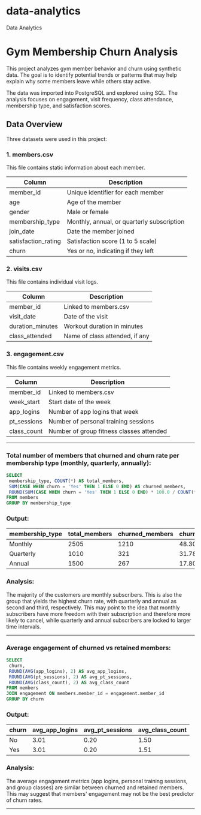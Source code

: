 # data-analytics
Data Analytics

# Gym Membership Churn Analysis

This project analyzes gym member behavior and churn using synthetic data. The goal is to identify potential trends or patterns that may help explain why some members leave while others stay active.

The data was imported into PostgreSQL and explored using SQL. The analysis focuses on engagement, visit frequency, class attendance, membership type, and satisfaction scores.

## Data Overview

Three datasets were used in this project:

### 1. members.csv

This file contains static information about each member.

| Column              | Description                                    |
|---------------------|------------------------------------------------|
| member_id           | Unique identifier for each member              |
| age                 | Age of the member                              |
| gender              | Male or female                                 |
| membership_type     | Monthly, annual, or quarterly subscription     |
| join_date           | Date the member joined                         |
| satisfaction_rating | Satisfaction score (1 to 5 scale)              |
| churn               | Yes or no, indicating if they left             |

### 2. visits.csv

This file contains individual visit logs.

| Column            | Description                            |
|-------------------|----------------------------------------|
| member_id         | Linked to members.csv                  |
| visit_date        | Date of the visit                      |
| duration_minutes  | Workout duration in minutes            |
| class_attended    | Name of class attended, if any         |

### 3. engagement.csv

This file contains weekly engagement metrics.

| Column         | Description                                 |
|----------------|---------------------------------------------|
| member_id      | Linked to members.csv                       |
| week_start     | Start date of the week                      |
| app_logins     | Number of app logins that week              |
| pt_sessions    | Number of personal training sessions        |
| class_count    | Number of group fitness classes attended    |

---

### Total number of members that churned and churn rate per membership type (monthly, quarterly, annually):

```sql
SELECT 
 membership_type, COUNT(*) AS total_members, 
 SUM(CASE WHEN churn = 'Yes' THEN 1 ELSE 0 END) AS churned_members,
 ROUND(SUM(CASE WHEN churn = 'Yes' THEN 1 ELSE 0 END) * 100.0 / COUNT(*), 2) AS churned_rate
FROM members
GROUP BY membership_type
```
### Output: 

| membership_type | total_members | churned_members | churned_rate |
|-----------------|---------------|-----------------|--------------|
| Monthly         | 2505          | 1210            | 48.30        |
| Quarterly       | 1010          | 321             | 31.78        |
| Annual          | 1500          | 267             | 17.80        |

### Analysis:
The majority of the customers are monthly subscribers. This is also the group that yields the highest churn rate, with quarterly and annual as second and third, respectively. This may point to the idea that monthly subscribers have more freedom with their subscription and therefore more likely to cancel, while quarterly and annual subscribers are locked to larger time intervals. 

---

### Average engagement of churned vs retained members:

```sql
SELECT
 churn,
 ROUND(AVG(app_logins), 2) AS avg_app_logins,
 ROUND(AVG(pt_sessions), 2) AS avg_pt_sessions,
 ROUND(AVG(class_count), 2) AS avg_class_count
FROM members
JOIN engagement ON members.member_id = engagement.member_id
GROUP BY churn
```
### Output:
| churn | avg_app_logins | avg_pt_sessions | avg_class_count |
|-------|----------------|-----------------|-----------------|
| No    | 3.01           | 0.20            | 1.50            |
| Yes   | 3.01           | 0.20            | 1.51            |

### Analysis:
The average engagement metrics (app logins, personal training sessions, and group classes) are similar between churned and retained members. This may suggest that members' engagement may not be the best predictor of churn rates. 

---





